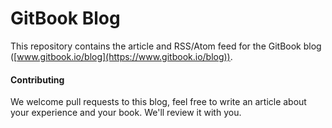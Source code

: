 GitBook Blog
====

This repository contains the article and RSS/Atom feed for the GitBook blog ([www.gitbook.io/blog](https://www.gitbook.io/blog)).

#### Contributing

We welcome pull requests to this blog, feel free to write an article about your experience and your book. We'll review it with you.
